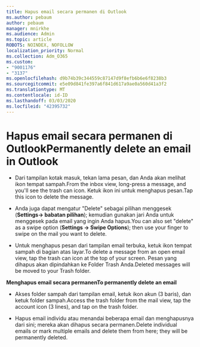 ```yaml
---
title: Hapus email secara permanen di Outlook
ms.author: pebaum
author: pebaum
manager: mnirkhe
ms.audience: Admin
ms.topic: article
ROBOTS: NOINDEX, NOFOLLOW
localization_priority: Normal
ms.collection: Adm_O365
ms.custom:
- "9001176"
- "3137"
ms.openlocfilehash: d9b74b39c344559c87147d9f8efb6b6e6f8238b3
ms.sourcegitcommit: e5e09d841fe397a6f841d617a9ae0a560d41a3f2
ms.translationtype: MT
ms.contentlocale: id-ID
ms.lasthandoff: 03/03/2020
ms.locfileid: "42395732"
---
```

# <a name="permanently-delete-an-email-in-outlook"></a><span data-ttu-id="3c271-102">Hapus email secara permanen di Outlook</span><span class="sxs-lookup"><span data-stu-id="3c271-102">Permanently delete an email in Outlook</span></span>

- <span data-ttu-id="3c271-103">Dari tampilan kotak masuk, tekan lama pesan, dan Anda akan melihat ikon tempat sampah.</span><span class="sxs-lookup"><span data-stu-id="3c271-103">From the inbox view, long-press a message, and you'll see the trash can icon.</span></span> <span data-ttu-id="3c271-104">Ketuk ikon ini untuk menghapus pesan.</span><span class="sxs-lookup"><span data-stu-id="3c271-104">Tap this icon to delete the message.</span></span>

- <span data-ttu-id="3c271-105">Anda juga dapat mengatur "Delete" sebagai pilihan menggesek (**Settings-> babatan pilihan**); kemudian gunakan jari Anda untuk menggesek pada email yang ingin Anda hapus.</span><span class="sxs-lookup"><span data-stu-id="3c271-105">You can also set "delete" as a swipe option (**Settings -> Swipe Options**); then use your finger to swipe on the mail you want to delete.</span></span> 

- <span data-ttu-id="3c271-106">Untuk menghapus pesan dari tampilan email terbuka, ketuk ikon tempat sampah di bagian atas layar.</span><span class="sxs-lookup"><span data-stu-id="3c271-106">To delete a message from an open email view, tap the trash can icon at the top of your screen.</span></span> <span data-ttu-id="3c271-107">Pesan yang dihapus akan dipindahkan ke Folder Trash Anda.</span><span class="sxs-lookup"><span data-stu-id="3c271-107">Deleted messages will be moved to your Trash folder.</span></span> 

<span data-ttu-id="3c271-108">**Menghapus email secara permanen**</span><span class="sxs-lookup"><span data-stu-id="3c271-108">**To permanently delete an email**</span></span>

- <span data-ttu-id="3c271-109">Akses folder sampah dari tampilan email, ketuk ikon akun (3 baris), dan ketuk folder sampah.</span><span class="sxs-lookup"><span data-stu-id="3c271-109">Access the trash folder from the mail view, tap the account icon (3 lines), and tap on the trash folder.</span></span>

- <span data-ttu-id="3c271-110">Hapus email individu atau menandai beberapa email dan menghapusnya dari sini; mereka akan dihapus secara permanen.</span><span class="sxs-lookup"><span data-stu-id="3c271-110">Delete individual emails or mark multiple emails and delete them from here; they will be permanently deleted.</span></span>